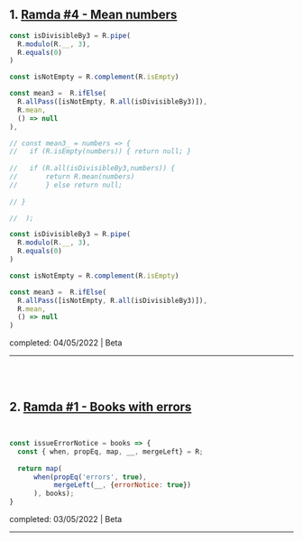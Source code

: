 ## 1. [Ramda #4 - Mean numbers](https://www.codewars.com/kata/5a53f4adb3bfa861120003e6)

```javascript
const isDivisibleBy3 = R.pipe(
  R.modulo(R.__, 3),
  R.equals(0)
)

const isNotEmpty = R.complement(R.isEmpty)

const mean3 =  R.ifElse(
  R.allPass([isNotEmpty, R.all(isDivisibleBy3)]),
  R.mean,
  () => null
),

// const mean3_ = numbers => {
//   if (R.isEmpty(numbers)) { return null; }
    
//   if (R.all(isDivisibleBy3,numbers)) {
//       return R.mean(numbers)
//       } else return null;
 
// }

//  );

const isDivisibleBy3 = R.pipe(
  R.modulo(R.__, 3),
  R.equals(0)
)

const isNotEmpty = R.complement(R.isEmpty)

const mean3 =  R.ifElse(
  R.allPass([isNotEmpty, R.all(isDivisibleBy3)]),
  R.mean,
  () => null
)
```


completed: 04/05/2022 | Beta


------


<br>


<br>

## 2. [Ramda #1 - Books with errors](https://www.codewars.com/kata/5a5394b780eba8f6c3000553)

```javascript


const issueErrorNotice = books => {
  const { when, propEq, map, __, mergeLeft} = R;
  
  return map(
      when(propEq('errors', true), 
           mergeLeft(__, {errorNotice: true})
      ), books);
}
```


completed: 03/05/2022 | Beta


------


<br>


<br>
